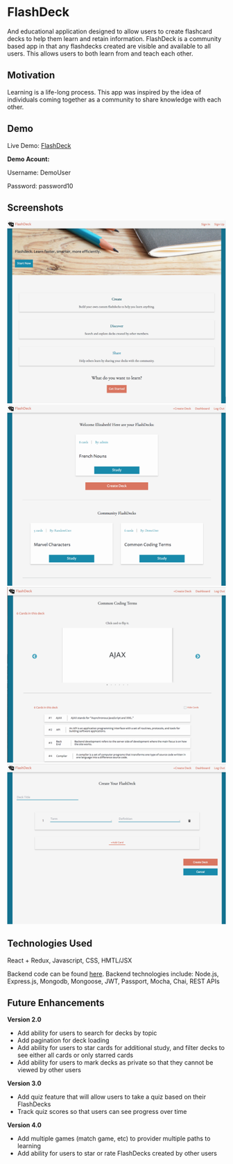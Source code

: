 # FlashDeck
And educational application designed to allow users to create flashcard decks to help them learn and retain information.  FlashDeck is a community based app in that any flashdecks created are visible and available to all users.  This allows users to both learn from and teach each other.

## Motivation
Learning is a life-long process.  This app was inspired by the idea of individuals coming together as a community to share knowledge with each other.

## Demo
Live Demo:  [FlashDeck](https://enigmatic-everglades-87317.herokuapp.com/)

**Demo Acount:**

Username: DemoUser

Password: password10

## Screenshots
![](public/images/screenshots/FD-landing-page.png)
![](public/images/screenshots/FD-Dashboard.png)
![](public/images/screenshots/FD-study-page.png)
![](public/images/screenshots/FD-create-deck-page.png)


## Technologies Used
React + Redux, Javascript, CSS, HMTL/JSX

Backend code can be found [here](https://github.com/eswoodard/flashdeck-api).  Backend technologies include:  Node.js, Express.js, Mongodb, Mongoose, JWT, Passport, Mocha, Chai, REST APIs

## Future Enhancements

**Version 2.0**

  * Add ability for users to search for decks by topic
  * Add pagination for deck loading
  * Add ability for users to star cards for additional study, and filter decks to see either all cards or only starred cards
  * Add ability for users to mark decks as private so that they cannot be viewed by other users

**Version 3.0**

  * Add quiz feature that will allow users to take a quiz based on their FlashDecks
  * Track quiz scores so that users can see progress over time

**Version 4.0**

   * Add multiple games (match game, etc) to provider multiple paths to learning
   * Add ability for users to star or rate FlashDecks created by other users

